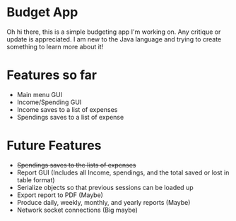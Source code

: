 # Budget App  
Oh hi there, this is a simple budgeting app I'm working on. Any critique or update is appreciated. I am new to the Java language and trying to create something to learn more about it!

# Features so far
- Main menu GUI
- Income/Spending GUI
- Income saves to a list of expenses
- Spendings saves to a list of expense

# Future Features 
- ~~Spendings saves to the lists of expenses~~
- Report GUI (Includes all Income, spendings, and the total saved or lost in table format) 
- Serialize objects so that previous sessions can be loaded up
- Export report to PDF (Maybe)
- Produce daily, weekly, monthly, and yearly reports (Maybe)
- Network socket connections (Big maybe)
